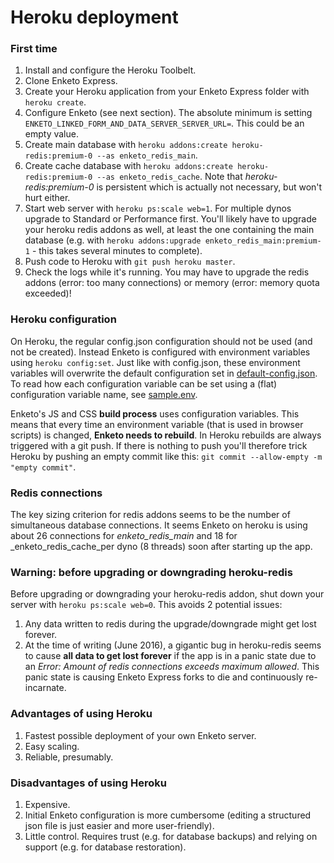 Heroku deployment
=======================

### First time

1. Install and configure the Heroku Toolbelt.
2. Clone Enketo Express.
3. Create your Heroku application from your Enketo Express folder with `heroku create`.
4. Configure Enketo (see next section). The absolute minimum is setting `ENKETO_LINKED_FORM_AND_DATA_SERVER_SERVER_URL=`. This could be an empty value.
5. Create main database with `heroku addons:create heroku-redis:premium-0 --as enketo_redis_main`.
6. Create cache database with `heroku addons:create heroku-redis:premium-0 --as enketo_redis_cache`. Note that _heroku-redis:premium-0_ is persistent which is actually not necessary, but won't hurt either.
7. Start web server with `heroku ps:scale web=1`. For multiple dynos upgrade to Standard or Performance first. You'll likely have to upgrade your heroku redis addons as well, at least the one containing the main database (e.g. with `heroku addons:upgrade enketo_redis_main:premium-1` - this takes several minutes to complete).
8. Push code to Heroku with `git push heroku master`.
9. Check the logs while it's running. You may have to upgrade the redis addons (error: too many connections) or memory (error: memory quota exceeded)!

### Heroku configuration 

On Heroku, the regular config.json configuration should not be used (and not be created). Instead Enketo is configured with environment variables using `heroku config:set`. Just like with config.json, these environment variables will overwrite the default configuration set in [default-config.json](../config/default-config.json). To read how each configuration variable can be set using a (flat) configuration variable name, see [sample.env](../config/sample.env).

Enketo's JS and CSS **build process** uses configuration variables. This means that every time an environment variable (that is used in browser scripts) is changed, **Enketo needs to rebuild**. In Heroku rebuilds are always triggered with a git push. If there is nothing to push you'll therefore trick Heroku by pushing an empty commit like this: `git commit --allow-empty -m "empty commit"`.

### Redis connections

The key sizing criterion for redis addons seems to be the number of simultaneous database connections. It seems Enketo on heroku is using about 26 connections for _enketo\_redis\_main_ and 18 for _enketo\_redis\_cache_per dyno (8 threads) soon after starting up the app.

### Warning: before upgrading or downgrading heroku-redis

Before upgrading or downgrading your heroku-redis addon, shut down your server with `heroku ps:scale web=0`. This avoids 2 potential issues:

1. Any data written to redis during the upgrade/downgrade might get lost forever.
2. At the time of writing (June 2016), a gigantic bug in heroku-redis seems to cause **all data to get lost forever** if the app is in a panic state due to an _Error: Amount of redis connections exceeds maximum allowed_. This panic state is causing Enketo Express forks to die and continuously re-incarnate.

### Advantages of using Heroku

1. Fastest possible deployment of your own Enketo server.
2. Easy scaling.
3. Reliable, presumably.

### Disadvantages of using Heroku

1. Expensive.
2. Initial Enketo configuration is more cumbersome (editing a structured json file is just easier and more user-friendly).
3. Little control. Requires trust (e.g. for database backups) and relying on support (e.g. for database restoration).
